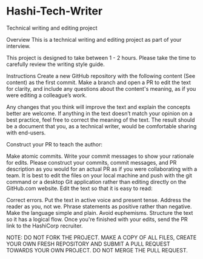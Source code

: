 # Hashi-Tech-Writer
Technical writing and editing project

Overview
This is a technical writing and editing project as part of your interview.

This project is designed to take between 1 - 2 hours. Please take the time to carefully review the writing style guide.

Instructions
Create a new GitHub repository with the following content (See content) as the first commit. Make a branch and open a PR to edit the text for clarity, and include any questions about the content's meaning, as if you were editing a colleague’s work.

Any changes that you think will improve the text and explain the concepts better are welcome. If anything in the text doesn’t match your opinion on a best practice, feel free to correct the meaning of the text. The result should be a document that you, as a technical writer, would be comfortable sharing with end-users.

Construct your PR to teach the author:

Make atomic commits.
Write your commit messages to show your rationale for edits.
Please construct your commits, commit messages, and PR description as you would for an actual PR as if you were collaborating with a team.
It is best to edit the files on your local machine and push with the git command or a desktop Git application rather than editing directly on the GitHub.com website.
Edit the text so that it is easy to read:

Correct errors.
Put the text in active voice and present tense.
Address the reader as you, not we.
Phrase statements as positive rather than negative.
Make the language simple and plain.
Avoid euphemisms.
Structure the text so it has a logical flow.
Once you're finished with your edits, send the PR link to the HashiCorp recruiter.

NOTE: DO NOT FORK THE PROJECT. MAKE A COPY OF ALL FILES, CREATE YOUR OWN FRESH REPOSITORY AND SUBMIT A PULL REQUEST TOWARDS YOUR OWN PROJECT. DO NOT MERGE THE PULL REQUEST.
